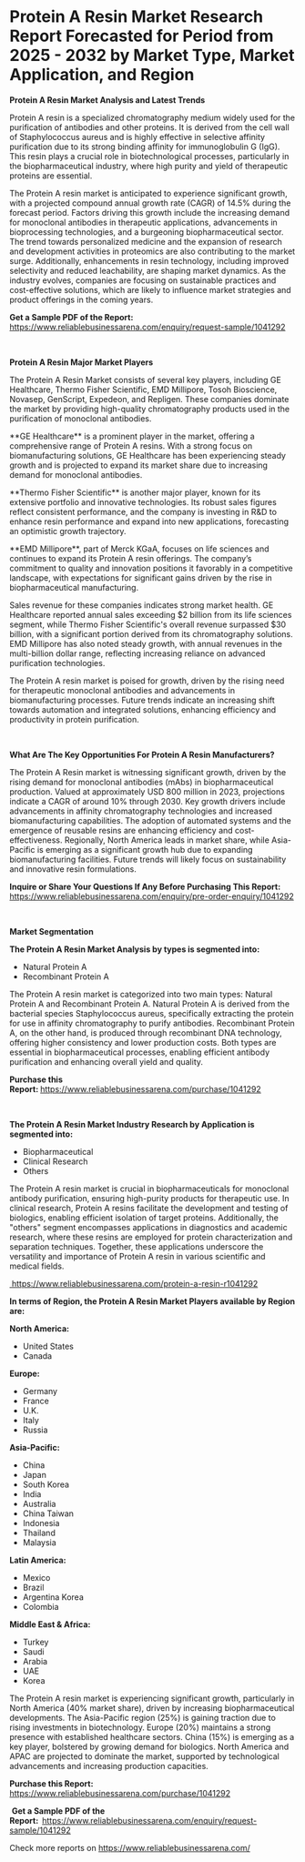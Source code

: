 <p><h1>Protein A Resin Market Research Report Forecasted for Period from 2025 -  2032 by Market Type, Market Application, and Region</h1></p><p><strong>Protein A Resin Market Analysis and Latest Trends</strong></p>
<p><p>Protein A resin is a specialized chromatography medium widely used for the purification of antibodies and other proteins. It is derived from the cell wall of Staphylococcus aureus and is highly effective in selective affinity purification due to its strong binding affinity for immunoglobulin G (IgG). This resin plays a crucial role in biotechnological processes, particularly in the biopharmaceutical industry, where high purity and yield of therapeutic proteins are essential.</p><p>The Protein A resin market is anticipated to experience significant growth, with a projected compound annual growth rate (CAGR) of 14.5% during the forecast period. Factors driving this growth include the increasing demand for monoclonal antibodies in therapeutic applications, advancements in bioprocessing technologies, and a burgeoning biopharmaceutical sector. The trend towards personalized medicine and the expansion of research and development activities in proteomics are also contributing to the market surge. Additionally, enhancements in resin technology, including improved selectivity and reduced leachability, are shaping market dynamics. As the industry evolves, companies are focusing on sustainable practices and cost-effective solutions, which are likely to influence market strategies and product offerings in the coming years.</p></p>
<p><strong>Get a Sample PDF of the Report:&nbsp;</strong> <a href="https://www.reliablebusinessarena.com/enquiry/request-sample/1041292?utm_campaign=3013&utm_medium=2&utm_source=Github&utm_content=ia&utm_term=08032025&utm_id=protein-a-resin">https://www.reliablebusinessarena.com/enquiry/request-sample/1041292</a></p>
<p>&nbsp;</p>
<p><strong>Protein A Resin Major Market Players</strong></p>
<p><p>The Protein A Resin Market consists of several key players, including GE Healthcare, Thermo Fisher Scientific, EMD Millipore, Tosoh Bioscience, Novasep, GenScript, Expedeon, and Repligen. These companies dominate the market by providing high-quality chromatography products used in the purification of monoclonal antibodies.</p><p>**GE Healthcare** is a prominent player in the market, offering a comprehensive range of Protein A resins. With a strong focus on biomanufacturing solutions, GE Healthcare has been experiencing steady growth and is projected to expand its market share due to increasing demand for monoclonal antibodies.</p><p>**Thermo Fisher Scientific** is another major player, known for its extensive portfolio and innovative technologies. Its robust sales figures reflect consistent performance, and the company is investing in R&D to enhance resin performance and expand into new applications, forecasting an optimistic growth trajectory.</p><p>**EMD Millipore**, part of Merck KGaA, focuses on life sciences and continues to expand its Protein A resin offerings. The company’s commitment to quality and innovation positions it favorably in a competitive landscape, with expectations for significant gains driven by the rise in biopharmaceutical manufacturing.</p><p>Sales revenue for these companies indicates strong market health. GE Healthcare reported annual sales exceeding $2 billion from its life sciences segment, while Thermo Fisher Scientific's overall revenue surpassed $30 billion, with a significant portion derived from its chromatography solutions. EMD Millipore has also noted steady growth, with annual revenues in the multi-billion dollar range, reflecting increasing reliance on advanced purification technologies.</p><p>The Protein A resin market is poised for growth, driven by the rising need for therapeutic monoclonal antibodies and advancements in biomanufacturing processes. Future trends indicate an increasing shift towards automation and integrated solutions, enhancing efficiency and productivity in protein purification.</p></p>
<p>&nbsp;</p>
<p><strong>What Are The Key Opportunities For Protein A Resin Manufacturers?</strong></p>
<p><p>The Protein A Resin market is witnessing significant growth, driven by the rising demand for monoclonal antibodies (mAbs) in biopharmaceutical production. Valued at approximately USD 800 million in 2023, projections indicate a CAGR of around 10% through 2030. Key growth drivers include advancements in affinity chromatography technologies and increased biomanufacturing capabilities. The adoption of automated systems and the emergence of reusable resins are enhancing efficiency and cost-effectiveness. Regionally, North America leads in market share, while Asia-Pacific is emerging as a significant growth hub due to expanding biomanufacturing facilities. Future trends will likely focus on sustainability and innovative resin formulations.</p></p>
<p><strong>Inquire or Share Your Questions If Any Before Purchasing This Report:</strong> <a href="https://www.reliablebusinessarena.com/enquiry/pre-order-enquiry/1041292?utm_campaign=3013&utm_medium=2&utm_source=Github&utm_content=ia&utm_term=08032025&utm_id=protein-a-resin">https://www.reliablebusinessarena.com/enquiry/pre-order-enquiry/1041292</a></p>
<p>&nbsp;</p>
<p><strong>Market Segmentation</strong></p>
<p><strong>The Protein A Resin Market Analysis by types is segmented into:</strong></p>
<p><ul><li>Natural Protein A</li><li>Recombinant Protein A</li></ul></p>
<p><p>The Protein A resin market is categorized into two main types: Natural Protein A and Recombinant Protein A. Natural Protein A is derived from the bacterial species Staphylococcus aureus, specifically extracting the protein for use in affinity chromatography to purify antibodies. Recombinant Protein A, on the other hand, is produced through recombinant DNA technology, offering higher consistency and lower production costs. Both types are essential in biopharmaceutical processes, enabling efficient antibody purification and enhancing overall yield and quality.</p></p>
<p><strong>Purchase this Report:&nbsp;</strong><a href="https://www.reliablebusinessarena.com/purchase/1041292?utm_campaign=3013&utm_medium=2&utm_source=Github&utm_content=ia&utm_term=08032025&utm_id=protein-a-resin">https://www.reliablebusinessarena.com/purchase/1041292</a></p>
<p>&nbsp;</p>
<p><strong>The Protein A Resin Market Industry Research by Application is segmented into:</strong></p>
<p><ul><li>Biopharmaceutical</li><li>Clinical Research</li><li>Others</li></ul></p>
<p><p>The Protein A resin market is crucial in biopharmaceuticals for monoclonal antibody purification, ensuring high-purity products for therapeutic use. In clinical research, Protein A resins facilitate the development and testing of biologics, enabling efficient isolation of target proteins. Additionally, the "others" segment encompasses applications in diagnostics and academic research, where these resins are employed for protein characterization and separation techniques. Together, these applications underscore the versatility and importance of Protein A resin in various scientific and medical fields.</p></p>
<p><a href="https://www.reliablebusinessarena.com/protein-a-resin-r1041292?utm_campaign=3013&utm_medium=2&utm_source=Github&utm_content=ia&utm_term=08032025&utm_id=protein-a-resin">&nbsp;https://www.reliablebusinessarena.com/protein-a-resin-r1041292</a></p>
<p><strong>In terms of Region, the Protein A Resin Market Players available by Region are:</strong></p>
<p>
    <p> <strong> North America: </strong>
        <ul>
            <li>United States</li>
            <li>Canada</li>
        </ul>
        </p> 
    <p> <strong> Europe: </strong>
        <ul>
            <li>Germany</li>
            <li>France</li>
            <li>U.K.</li>
            <li>Italy</li>
            <li>Russia</li>
        </ul>
        </p> 
    <p> <strong> Asia-Pacific: </strong>
        <ul>
            <li>China</li>
            <li>Japan</li>
            <li>South Korea</li>
            <li>India</li>
            <li>Australia</li>
            <li>China Taiwan</li>
            <li>Indonesia</li>
            <li>Thailand</li>
            <li>Malaysia</li>
        </ul>
        </p> 
    <p> <strong> Latin America: </strong>
        <ul>
            <li>Mexico</li>
            <li>Brazil</li>
            <li>Argentina Korea</li>
            <li>Colombia</li>
        </ul>
        </p> 
    <p> <strong> Middle East & Africa: </strong>
        <ul>
            <li>Turkey</li>
            <li>Saudi</li>
            <li>Arabia</li>
            <li>UAE</li>
            <li>Korea</li>
        </ul>
    </p>
    </p>
<p><p>The Protein A resin market is experiencing significant growth, particularly in North America (40% market share), driven by increasing biopharmaceutical developments. The Asia-Pacific region (25%) is gaining traction due to rising investments in biotechnology. Europe (20%) maintains a strong presence with established healthcare sectors. China (15%) is emerging as a key player, bolstered by growing demand for biologics. North America and APAC are projected to dominate the market, supported by technological advancements and increasing production capacities.</p></p>
<p><strong>Purchase this Report: </strong><a href="https://www.reliablebusinessarena.com/purchase/1041292?utm_campaign=3013&utm_medium=2&utm_source=Github&utm_content=ia&utm_term=08032025&utm_id=protein-a-resin">https://www.reliablebusinessarena.com/purchase/1041292</a></p>
<p>&nbsp;<strong>Get a Sample PDF of the Report:&nbsp;&nbsp;</strong><a href="https://www.reliablebusinessarena.com/enquiry/request-sample/1041292?utm_campaign=3013&utm_medium=2&utm_source=Github&utm_content=ia&utm_term=08032025&utm_id=protein-a-resin">https://www.reliablebusinessarena.com/enquiry/request-sample/1041292</a></p>
<p><strong></strong></p>
<p>Check more reports on <a href="https://www.reliablebusinessarena.com/?utm_campaign=3013&utm_medium=2&utm_source=Github&utm_content=ia&utm_term=08032025&utm_id=protein-a-resin">https://www.reliablebusinessarena.com/</a></p>
